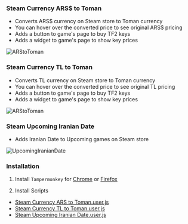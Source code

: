 ### Steam Currency ARS$ to Toman
- Converts ARS$ currency on Steam store to Toman currency
- You can hover over the converted price to see original ARS$ pricing
- Adds a button to game's page to buy TF2 keys
- Adds a widget to game's page to show key prices

![ARStoToman](https://github.com/M-Zoghi/SteamCurrencytoToman/blob/main/Images/ARStoToman.png?raw=true)

### Steam Currency TL to Toman
- Converts TL currency on Steam store to Toman currency
- You can hover over the converted price to see original TL pricing
- Adds a button to game's page to buy TF2 keys
- Adds a widget to game's page to show key prices

![ARStoToman](https://github.com/M-Zoghi/SteamCurrencytoToman/blob/main/Images/ARStoToman2.png?raw=true)

### Steam Upcoming Iranian Date
- Adds Iranian Date to Upcoming games on Steam store

![UpcomingIranianDate](https://github.com/M-Zoghi/SteamCurrencytoToman/blob/main/Images/UpcomingIranianDate.png?raw=true)

### Installation
1. Install `Tampermonkey` for [Chrome](https://chrome.google.com/webstore/detail/tampermonkey/dhdgffkkebhmkfjojejmpbldmpobfkfo "Chrome") or [Firefox](https://addons.mozilla.org/en-US/firefox/addon/tampermonkey "Firefox")

2. Install Scripts
- [Steam Currency ARS to Toman.user.js](https://github.com/M-Zoghi/SteamCurrencytoToman/raw/main/Steam%20Currency%20ARS%20to%20Toman.user.js "Steam Currency ARS$ to Toman")
- [Steam Currency TL to Toman.user.js](https://github.com/M-Zoghi/SteamCurrencytoToman/raw/main/Steam%20Currency%20TL%20to%20Toman.user.js "Steam Currency TL to Toman")
- [Steam Upcoming Iranian Date.user.js](https://github.com/M-Zoghi/SteamCurrencytoToman/raw/main/Steam%20Upcoming%20Iranian%20Date.user.js "Steam Upcoming Iranian Date")
